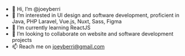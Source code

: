 - 👋 Hi, I’m @joeyberri
- 👀 I’m interested in UI design and software development, proficient in Java, PHP Laravel, Vue.js, Nuxt, Sass, Figma 
- 🌱 I’m currently learning ReactJS
- 💞️ I’m looking to collaborate on website and software development projects
- 📫 Reach me on joeyberri@gmail.com


